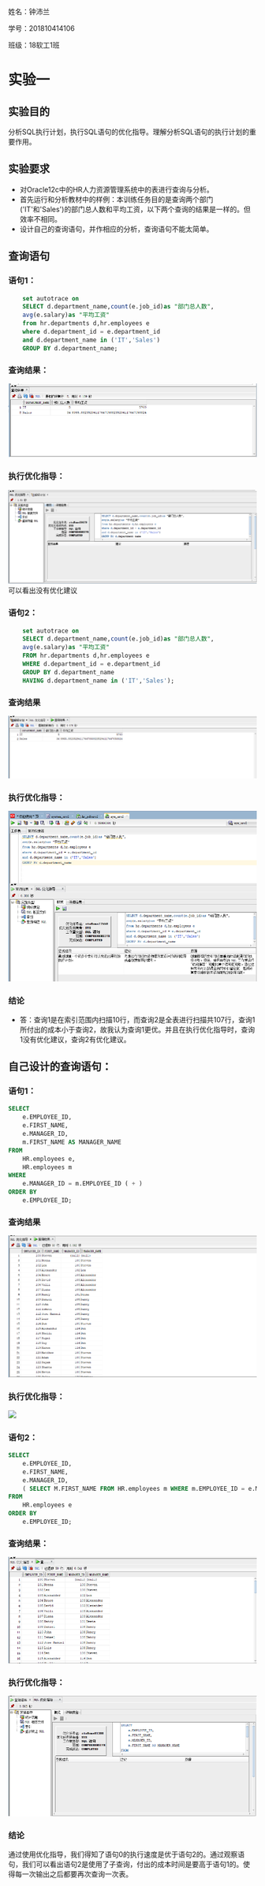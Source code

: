 姓名：钟沛兰

学号：201810414106

班级：18软工1班

# 实验一

## 实验目的
分析SQL执行计划，执行SQL语句的优化指导。理解分析SQL语句的执行计划的重要作用。
## 实验要求
* 对Oracle12c中的HR人力资源管理系统中的表进行查询与分析。
* 首先运行和分析教材中的样例：本训练任务目的是查询两个部门('IT'和'Sales')的部门总人数和平均工资，以下两个查询的结果是一样的。但效率不相同。
* 设计自己的查询语句，并作相应的分析，查询语句不能太简单。

## 查询语句
### 语句1：
```sql
    set autotrace on
    SELECT d.department_name,count(e.job_id)as "部门总人数",
    avg(e.salary)as "平均工资"
    from hr.departments d,hr.employees e
    where d.department_id = e.department_id
    and d.department_name in ('IT','Sales')
    GROUP BY d.department_name;
```


### 查询结果：
![](res1.png)
### 执行优化指导：
![](res2.png)
可以看出没有优化建议

### 语句2：


```sql
    set autotrace on
    SELECT d.department_name,count(e.job_id)as "部门总人数",
    avg(e.salary)as "平均工资"
    FROM hr.departments d,hr.employees e
    WHERE d.department_id = e.department_id
    GROUP BY d.department_name
    HAVING d.department_name in ('IT','Sales');
```



### 查询结果
![](res3.png)

### 执行优化指导：
![](res4.png)


### 结论

* 答：查询1是在索引范围内扫描10行，而查询2是全表进行扫描共107行，查询1所付出的成本小于查询2，故我认为查询1更优。并且在执行优化指导时，查询1没有优化建议，查询2有优化建议。

## 自己设计的查询语句：

### 语句1：
```sql
SELECT
	e.EMPLOYEE_ID,
	e.FIRST_NAME,
	e.MANAGER_ID,
	m.FIRST_NAME AS MANAGER_NAME 
FROM
	HR.employees e,
	HR.employees m 
WHERE
	e.MANAGER_ID = m.EMPLOYEE_ID ( + ) 
ORDER BY
	e.EMPLOYEE_ID;
```


### 查询结果
![](res5.png)

### 执行优化指导：
![](result6.png)

### 语句2：

```sql
SELECT
    e.EMPLOYEE_ID,
	e.FIRST_NAME,
	e.MANAGER_ID,
	( SELECT M.FIRST_NAME FROM HR.employees m WHERE m.EMPLOYEE_ID = e.MANAGER_ID ) AS MANAGER_NAME 
FROM
	HR.employees e 
ORDER BY
	e.EMPLOYEE_ID;
```



### 查询结果：
![](res7.png)
### 执行优化指导：
![](res8.png)

### 结论
通过使用优化指导，我们得知了语句0的执行速度是优于语句2的。通过观察语句，我们可以看出语句2是使用了子查询，付出的成本时间是要高于语句1的。使得每一次输出之后都要再次查询一次表。